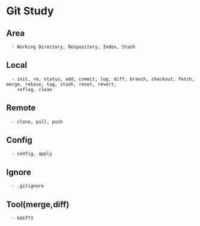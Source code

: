 # Git Study
   ## Area 
      - Working Directory, Respository, Index, Stash
   ## Local
      - init, rm, status, add, commit, log, diff, branch, checkout, fetch, merge, rebase, tag, stash, reset, revert, 
        reflog, clean
   ## Remote
      - clone, pull, push
   ## Config
      - config, apply
   ## Ignore
      - .gitignore
   ## Tool(merge,diff)
      - kdiff3
